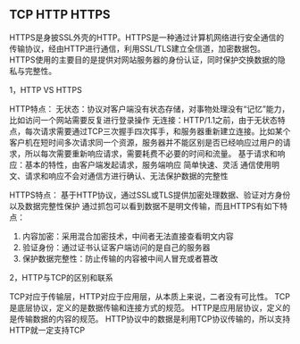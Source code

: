 ## TCP HTTP HTTPS

HTTPS是身披SSL外壳的HTTP。HTTPS是一种通过计算机网络进行安全通信的传输协议，经由HTTP进行通信，利用SSL/TLS建立全信道，加密数据包。HTTPS使用的主要目的是提供对网站服务器的身份认证，同时保护交换数据的隐私与完整性。
  
   1，HTTP VS HTTPS
   
   HTTP特点：
   无状态：协议对客户端没有状态存储，对事物处理没有“记忆”能力，比如访问一个网站需要反复进行登录操作
   无连接：HTTP/1.1之前，由于无状态特点，每次请求需要通过TCP三次握手四次挥手，和服务器重新建立连接。比如某个客户机在短时间多次请求同一个资源，服务器并不能区别是否已经响应过用户的请求，所以每次需要重新响应请求，需要耗费不必要的时间和流量。
   基于请求和响应：基本的特性，由客户端发起请求，服务端响应
   简单快速、灵活
   通信使用明文、请求和响应不会对通信方进行确认、无法保护数据的完整性
   
   HTTPS特点：
   基于HTTP协议，通过SSL或TLS提供加密处理数据、验证对方身份以及数据完整性保护
   通过抓包可以看到数据不是明文传输，而且HTTPS有如下特点：
   1.	内容加密：采用混合加密技术，中间者无法直接查看明文内容
   2.	验证身份：通过证书认证客户端访问的是自己的服务器
   3.	保护数据完整性：防止传输的内容被中间人冒充或者篡改

   2，HTTP与TCP的区别和联系
   
   TCP对应于传输层，HTTP对应于应用层，从本质上来说，二者没有可比性。
   TCP是底层协议，定义的是数据传输和连接方式的规范。
   HTTP是应用层协议，定义的是传输数据的内容的规范。
   HTTP协议中的数据是利用TCP协议传输的，所以支持HTTP就一定支持TCP


